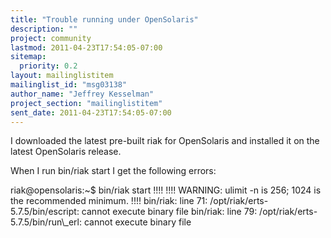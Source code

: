 ```yaml
---
title: "Trouble running under OpenSolaris"
description: ""
project: community
lastmod: 2011-04-23T17:54:05-07:00
sitemap:
  priority: 0.2
layout: mailinglistitem
mailinglist_id: "msg03138"
author_name: "Jeffrey Kesselman"
project_section: "mailinglistitem"
sent_date: 2011-04-23T17:54:05-07:00
---
```



I downloaded the latest pre-built riak for OpenSolaris and installed it on
the latest OpenSolaris release.

When I run bin/riak start I get the following errors:

riak@opensolaris:~$ bin/riak
start
!!!!
!!!! WARNING: ulimit -n is 256; 1024 is the recommended minimum.
!!!!
bin/riak: line 71: /opt/riak/erts-5.7.5/bin/escript: cannot execute binary
file
bin/riak: line 79: /opt/riak/erts-5.7.5/bin/run\\_erl: cannot execute binary
file
